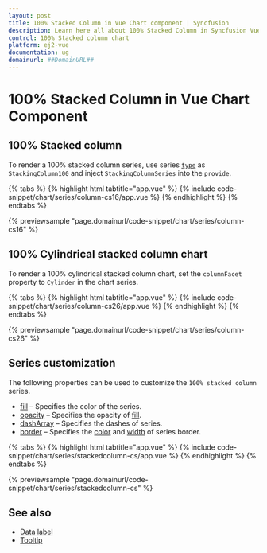 ```yaml
---
layout: post
title: 100% Stacked Column in Vue Chart component | Syncfusion
description: Learn here all about 100% Stacked Column in Syncfusion Vue Chart component of Syncfusion Essential JS 2 and more.
control: 100% Stacked column chart
platform: ej2-vue
documentation: ug
domainurl: ##DomainURL##
---
```


# 100% Stacked Column in Vue Chart Component

## 100% Stacked column

To render a 100% stacked column series, use series [`type`](https://ej2.syncfusion.com/vue/documentation/api/chart/series/#type) as `StackingColumn100` and inject `StackingColumnSeries` into the `provide`.

{% tabs %}
{% highlight html tabtitle="app.vue" %}
{% include code-snippet/chart/series/column-cs16/app.vue %}
{% endhighlight %}
{% endtabs %}
        
{% previewsample "page.domainurl/code-snippet/chart/series/column-cs16" %}

## 100% Cylindrical stacked column chart

To render a 100% cylindrical stacked column chart, set the `columnFacet` property to `Cylinder` in the chart series.

{% tabs %}
{% highlight html tabtitle="app.vue" %}
{% include code-snippet/chart/series/column-cs26/app.vue %}
{% endhighlight %}
{% endtabs %}
        
{% previewsample "page.domainurl/code-snippet/chart/series/column-cs26" %}

## Series customization

The following properties can be used to customize the `100% stacked column` series.

* [fill](https://ej2.syncfusion.com/vue/documentation/api/chart/seriesModel/#fill) – Specifies the color of the series.
* [opacity](https://ej2.syncfusion.com/vue/documentation/api/chart/seriesModel/#opacity) – Specifies the opacity of [fill](https://ej2.syncfusion.com/vue/documentation/api/chart/seriesModel/#fill).
* [dashArray](https://ej2.syncfusion.com/vue/documentation/api/chart/seriesModel/#dasharray) – Specifies the dashes of series.
* [border](https://ej2.syncfusion.com/vue/documentation/api/chart/borderModel/#properties) – Specifies the [color](https://ej2.syncfusion.com/vue/documentation/api/chart/borderModel/#color) and [width](https://ej2.syncfusion.com/vue/documentation./api/chart/borderModel/#width) of series border.

{% tabs %}
{% highlight html tabtitle="app.vue" %}
{% include code-snippet/chart/series/stackedcolumn-cs/app.vue %}
{% endhighlight %}
{% endtabs %}
        
{% previewsample "page.domainurl/code-snippet/chart/series/stackedcolumn-cs" %}

## See also

* [Data label](../data-labels/)
* [Tooltip](../tool-tip/)

